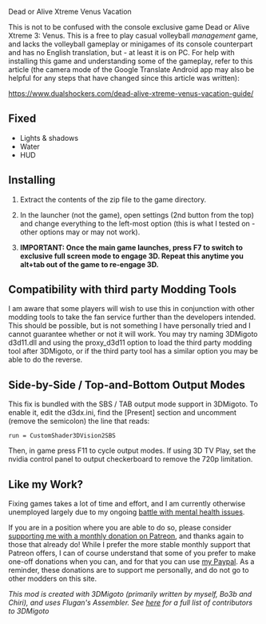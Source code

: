 Dead or Alive Xtreme Venus Vacation

This is not to be confused with the console exclusive game Dead or Alive Xtreme
3: Venus. This is a free to play casual volleyball *management* game, and lacks
the volleyball gameplay or minigames of its console counterpart and has no
English translation, but - at least it is on PC. For help with installing this
game and understanding some of the gameplay, refer to this article (the camera
mode of the Google Translate Android app may also be helpful for any steps that
have changed since this article was written):

https://www.dualshockers.com/dead-alive-xtreme-venus-vacation-guide/

Fixed
-----
- Lights & shadows
- Water
- HUD

Installing
----------
1. Extract the contents of the zip file to the game directory.

2. In the launcher (not the game), open settings (2nd button from the top) and
   change everything to the left-most option (this is what I tested on - other
   options may or may not work).

3. **IMPORTANT: Once the main game launches, press F7 to switch to exclusive
   full screen mode to engage 3D. Repeat this anytime you alt+tab out of the
   game to re-engage 3D.**

Compatibility with third party Modding Tools
--------------------------------------------
I am aware that some players will wish to use this in conjunction with other
modding tools to take the fan service further than the developers intended.
This should be possible, but is not something I have personally tried and I
cannot guarantee whether or not it will work. You may try naming 3DMigoto
d3d11.dll and using the proxy_d3d11 option to load the third party modding tool
after 3DMigoto, or if the third party tool has a similar option you may be able
to do the reverse.

Side-by-Side / Top-and-Bottom Output Modes
------------------------------------------
This fix is bundled with the SBS / TAB output mode support in 3DMigoto. To
enable it, edit the d3dx.ini, find the [Present] section and uncomment (remove
the semicolon) the line that reads:

    run = CustomShader3DVision2SBS

Then, in game press F11 to cycle output modes. If using 3D TV Play, set the
nvidia control panel to output checkerboard to remove the 720p limitation.

Like my Work?
-------------
Fixing games takes a lot of time and effort, and I am currently otherwise
unemployed largely due to my ongoing [battle with mental health issues][1].

If you are in a position where you are able to do so, please consider
[supporting me with a monthly donation on Patreon][2], and thanks again to
those that already do! While I prefer the more stable monthly support that
Patreon offers, I can of course understand that some of you prefer to make
one-off donations when you can, and for that you can use [my Paypal][3]. As a
reminder, these donations are to support me personally, and do not go to other
modders on this site.

[1]: https://forums.geforce.com/default/topic/1000942/3d-vision/where-has-darkstarsword-been-/
[2]: https://www.patreon.com/DarkStarSword
[3]: https://www.paypal.me/DarkStarSword

_This mod is created with 3DMigoto (primarily written by myself, Bo3b and
Chiri), and uses Flugan's Assembler. See [here][4] for a full list of
contributors to 3DMigoto_

[4]: https://darkstarsword.net/3Dmigoto-stats/authors.html
